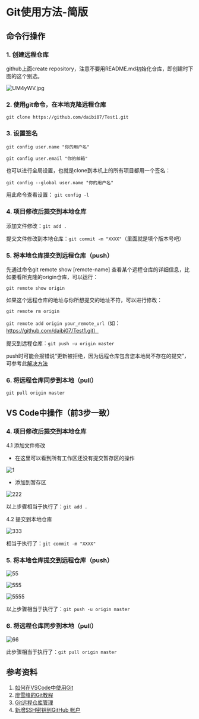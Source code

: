 # Git使用方法-简版

## 命令行操作

### 1. 创建远程仓库
   
   github上面create repository，注意不要用README.md初始化仓库，即创建时下图的这个别选。
   
   ![UM4yWV.jpg](https://s1.ax1x.com/2020/07/11/UM4yWV.jpg)

### 2. 使用git命令，在本地克隆远程仓库
   
   `git clone https://github.com/daibi07/Test1.git`

### 3. 设置签名

   `git config user.name "你的用户名"`
   
   `git config user.email "你的邮箱"`
   
   也可以进行全局设置，也就是clone到本机上的所有项目都用一个签名：
   
   `git config --global user.name "你的用户名"`

   用此命令查看设置：
   `git config -l`

### 4. 项目修改后提交到本地仓库

   添加文件修改：`git add .`

   提交文件修改到本地仓库：`git commit -m "XXXX"`（里面就是填个版本号吧）
   
### 5. 将本地仓库提交到远程仓库（push）   
   
   先通过命令git remote show [remote-name] 查看某个远程仓库的详细信息，比如要看所克隆的origin仓库，可以运行：
   
   `git remote show origin`
   
   如果这个远程仓库的地址与你所想提交的地址不符，可以进行修改：
   
   `git remote rm origin`
   
   `git remote add origin your_remote_url`（如：https://github.com/daibi07/Test1.git）
   
   提交到远程仓库：`git push -u origin master`
   
   push时可能会报错说“更新被拒绝，因为远程仓库包含您本地尚不存在的提交”，可参考此[解决方法](https://blog.csdn.net/XiangJiaoJun_/article/details/83721557?utm_medium=distribute.pc_relevant_t0.none-task-blog-BlogCommendFromMachineLearnPai2-1.nonecase&depth_1-utm_source=distribute.pc_relevant_t0.none-task-blog-BlogCommendFromMachineLearnPai2-1.nonecase)
   
### 6. 将远程仓库同步到本地（pull）

   `git pull origin master`

## VS Code中操作（前3步一致）

### 4. 项目修改后提交到本地仓库

   4.1 添加文件修改
   
   * 在这里可以看到所有工作区还没有提交暂存区的操作
   
   ![1](https://img-blog.csdnimg.cn/20190410123702931.png)
   
   * 添加到暂存区
   
   ![222](https://img-blog.csdnimg.cn/2019041012400147.png)
   
   以上步骤相当于执行了：`git add .`
   
   4.2 提交到本地仓库
   
   ![333](https://img-blog.csdnimg.cn/20190410124526338.png)

   相当于执行了：`git commit -m "XXXX"`

### 5. 将本地仓库提交到远程仓库（push）

   ![55](https://img-blog.csdnimg.cn/20190410124824726.png)

   ![555](https://img-blog.csdnimg.cn/20190410125013939.png)

   ![5555](https://img-blog.csdnimg.cn/20190410125121390.png)
   
   以上步骤相当于执行了：`git push -u origin master`

### 6. 将远程仓库同步到本地（pull）

   ![66](https://img-blog.csdnimg.cn/20190410125818250.png)
   
   此步骤相当于执行了：`git pull origin master`
   
## 参考资料

1. [如何在VSCode中使用Git](https://blog.csdn.net/sacredness/article/details/89179435)
2. [廖雪峰的Git教程](https://www.liaoxuefeng.com/wiki/896043488029600/898732864121440)
3. [Git远程仓库管理](https://www.cnblogs.com/lazb/articles/5597878.html)
3. [新增SSH密钥到GitHub 帐户](https://docs.github.com/cn/github/authenticating-to-github/adding-a-new-ssh-key-to-your-github-account)

